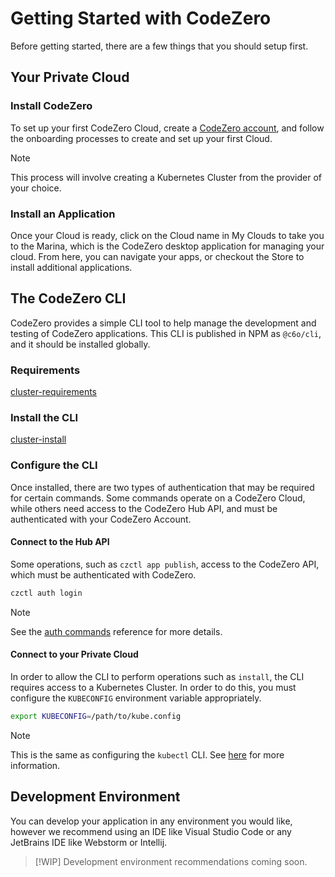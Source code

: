 # Getting Started with CodeZero

Before getting started, there are a few things that you should setup first.

## Your Private Cloud

### Install CodeZero

To set up your first CodeZero Cloud, create a [CodeZero account](https://codezero.io), and follow the onboarding processes to create and set up your first Cloud.

> [!NOTE]
> This process will involve creating a Kubernetes Cluster from the provider of your choice.

### Install an Application

Once your Cloud is ready, click on the Cloud name in My Clouds to take you to the Marina, which is the CodeZero desktop application for managing your cloud. From here, you can navigate your apps, or checkout the Store to install additional applications.

## The CodeZero CLI

CodeZero provides a simple CLI tool to help manage the development and testing of CodeZero applications. This CLI is published in NPM as `@c6o/cli`, and it should be installed globally.

### Requirements

[cluster-requirements](../_fragments/cli-requirements.md ":include")

### Install the CLI

[cluster-install](../_fragments/cli-install.md ":include")

### Configure the CLI

Once installed, there are two types of authentication that may be required for certain commands. Some commands operate on a CodeZero Cloud, while others need access to the CodeZero Hub API, and must be authenticated with your CodeZero Account.

#### Connect to the Hub API

Some operations, such as `czctl app publish`, access to the CodeZero API, which must be authenticated with CodeZero.

```bash
czctl auth login
```

> [!NOTE]
> See the [auth commands](../references/cli#Authentication) reference for more details.

#### Connect to your Private Cloud

In order to allow the CLI to perform operations such as `install`, the CLI requires access to a Kubernetes Cluster. In order to do this, you must configure the `KUBECONFIG` environment variable appropriately.

```bash
export KUBECONFIG=/path/to/kube.config
```

> [!NOTE]
> This is the same as configuring the `kubectl` CLI. See [here](https://kubernetes.io/docs/concepts/configuration/organize-cluster-access-kubeconfig/) for more information.

## Development Environment

You can develop your application in any environment you would like, however we recommend using an IDE like Visual Studio Code or any JetBrains IDE like Webstorm or Intellij.

> [!WIP]
> Development environment recommendations coming soon.
